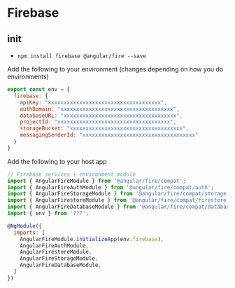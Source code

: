 # Firebase

## init
* `npm install firebase @angular/fire --save`

Add the following to your environment (changes depending on how you do environments)

```javascript
export const env = {
  firebase: {
    apiKey: "xxxxxxxxxxxxxxxxxxxxxxxxxxxxxxxxxxxx",
    authDomain: "xxxxxxxxxxxxxxxxxxxxxxxxxxxxxxxxxxxx",
    databaseURL: "xxxxxxxxxxxxxxxxxxxxxxxxxxxxxxxxxxxx",
    projectId: "xxxxxxxxxxxxxxxxxxxxxxxxxxxxxxxxxxxx",
    storageBucket: "xxxxxxxxxxxxxxxxxxxxxxxxxxxxxxxxxxxx",
    messagingSenderId: "xxxxxxxxxxxxxxxxxxxxxxxxxxxxxxxxxxxx"
  }
}
```

Add the following to your host app 

```javascript
// Firebase services + environment module
import { AngularFireModule } from '@angular/fire/compat';
import { AngularFireAuthModule } from '@angular/fire/compat/auth';
import { AngularFireStorageModule } from '@angular/fire/compat/storage';
import { AngularFirestoreModule } from '@angular/fire/compat/firestore';
import { AngularFireDatabaseModule } from '@angular/fire/compat/database';
import { env } from '???';

@NgModule({
  imports: [
    AngularFireModule.initializeApp(env.firebase),
    AngularFireAuthModule,
    AngularFirestoreModule,
    AngularFireStorageModule,
    AngularFireDatabaseModule,
  ]
})
```
